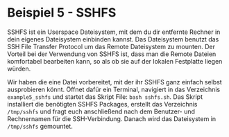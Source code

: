 # Beispiel 5 - SSHFS
SSHFS ist ein Userspace Dateisystem, mit dem du dir entfernte Rechner in dein eigenes Dateisystem einbinden kannst. Das Dateisystem benutzt das SSH File Transfer Protocol um das Remote Dateisystem zu mounten. Der Vorteil bei der Verwendung von SSHFS ist, dass man die Remote Dateien komfortabel bearbeiten kann, so als ob sie auf der lokalen Festplatte liegen würden.

Wir haben die eine Datei vorbereitet, mit der ihr SSHFS ganz einfach selbst ausprobieren könnt. Öffnet dafür ein Terminal, navigiert in das Verzeichnis `example5_sshfs` und startet das Skript File: `bash sshfs.sh`.
Das Skript installiert die benötigten SSHFS Packages, erstellt das Verzeichnis `/tmp/sshfs` und fragt euch anschließend nach dem Benutzer- und Rechnernamen für die SSH-Verbindung. Danach wird das Dateisystem in `/tmp/sshfs` gemountet.
